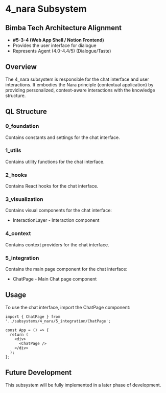 # 4_nara Subsystem

## Bimba Tech Architecture Alignment
- **#5-3-4 (Web App Shell / Notion Frontend)**
- Provides the user interface for dialogue
- Represents Agent (4.0-4.4/5) (Dialogue/Taste)

## Overview
The 4_nara subsystem is responsible for the chat interface and user interactions. It embodies the Nara principle (contextual application) by providing personalized, context-aware interactions with the knowledge structure.

## QL Structure

### 0_foundation
Contains constants and settings for the chat interface.

### 1_utils
Contains utility functions for the chat interface.

### 2_hooks
Contains React hooks for the chat interface.

### 3_visualization
Contains visual components for the chat interface:
- InteractionLayer - Interaction component

### 4_context
Contains context providers for the chat interface.

### 5_integration
Contains the main page component for the chat interface:
- ChatPage - Main Chat page component

## Usage
To use the chat interface, import the ChatPage component:

```tsx
import { ChatPage } from '../subsystems/4_nara/5_integration/ChatPage';

const App = () => {
  return (
    <div>
      <ChatPage />
    </div>
  );
};
```

## Future Development
This subsystem will be fully implemented in a later phase of development.
